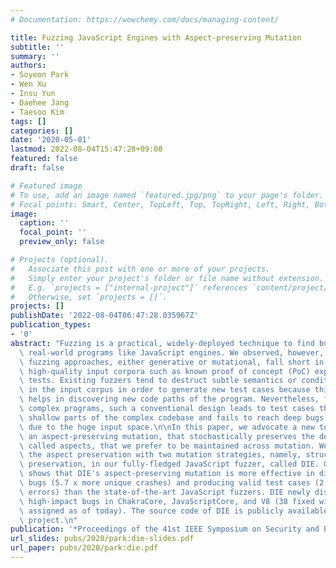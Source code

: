 ```yaml
---
# Documentation: https://wowchemy.com/docs/managing-content/

title: Fuzzing JavaScript Engines with Aspect-preserving Mutation
subtitle: ''
summary: ''
authors:
- Soyeon Park
- Wen Xu
- Insu Yun
- Daehee Jang
- Taesoo Kim
tags: []
categories: []
date: '2020-05-01'
lastmod: 2022-08-04T15:47:28+09:00
featured: false
draft: false

# Featured image
# To use, add an image named `featured.jpg/png` to your page's folder.
# Focal points: Smart, Center, TopLeft, Top, TopRight, Left, Right, BottomLeft, Bottom, BottomRight.
image:
  caption: ''
  focal_point: ''
  preview_only: false

# Projects (optional).
#   Associate this post with one or more of your projects.
#   Simply enter your project's folder or file name without extension.
#   E.g. `projects = ["internal-project"]` references `content/project/deep-learning/index.md`.
#   Otherwise, set `projects = []`.
projects: []
publishDate: '2022-08-04T06:47:28.035967Z'
publication_types:
- '0'
abstract: "Fuzzing is a practical, widely-deployed technique to find bugs in complex,\
  \ real-world programs like JavaScript engines. We observed, however, that existing\
  \ fuzzing approaches, either generative or mutational, fall short in fully harvesting\
  \ high-quality input corpora such as known proof of concept (PoC) exploits or unit\
  \ tests. Existing fuzzers tend to destruct subtle semantics or conditions encoded\
  \ in the input corpus in order to generate new test cases because this approach\
  \ helps in discovering new code paths of the program. Nevertheless, for JavaScript-like\
  \ complex programs, such a conventional design leads to test cases that tackle only\
  \ shallow parts of the complex codebase and fails to reach deep bugs effectively\
  \ due to the huge input space.\n\nIn this paper, we advocate a new technique, called\
  \ an aspect-preserving mutation, that stochastically preserves the desirable properties,\
  \ called aspects, that we prefer to be maintained across mutation. We demonstrate\
  \ the aspect preservation with two mutation strategies, namely, structure and type\
  \ preservation, in our fully-fledged JavaScript fuzzer, called DIE. Our evaluation\
  \ shows that DIE's aspect-preserving mutation is more effective in discovering new\
  \ bugs (5.7 x more unique crashes) and producing valid test cases (2.4 x fewer runtime\
  \ errors) than the state-of-the-art JavaScript fuzzers. DIE newly discovered 48\
  \ high-impact bugs in ChakraCore, JavaScriptCore, and V8 (38 fixed with 12 CVEs\
  \ assigned as of today). The source code of DIE is publicly available as an open-source\
  \ project.\n"
publication: '*Proceedings of the 41st IEEE Symposium on Security and Privacy (Oakland)*'
url_slides: pubs/2020/park:die-slides.pdf
url_paper: pubs/2020/park:die.pdf
---
```

